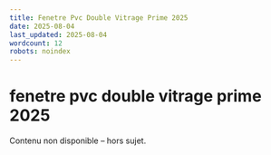 ```yaml
---
title: Fenetre Pvc Double Vitrage Prime 2025
date: 2025-08-04
last_updated: 2025-08-04
wordcount: 12
robots: noindex
---
```


# fenetre pvc double vitrage prime 2025

Contenu non disponible – hors sujet.